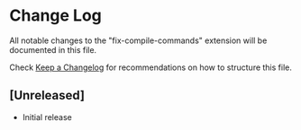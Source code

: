 # Change Log
All notable changes to the "fix-compile-commands" extension will be documented in this file.

Check [Keep a Changelog](http://keepachangelog.com/) for recommendations on how to structure this file.

## [Unreleased]
- Initial release